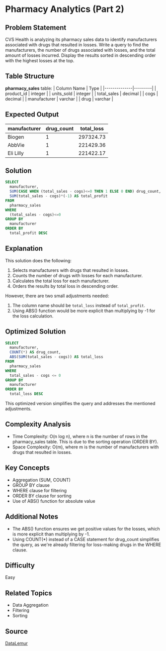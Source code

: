 # Pharmacy Analytics (Part 2)

## Problem Statement
CVS Health is analyzing its pharmacy sales data to identify manufacturers associated with drugs that resulted in losses. Write a query to find the manufacturers, the number of drugs associated with losses, and the total amount of losses incurred. Display the results sorted in descending order with the highest losses at the top.

## Table Structure
**pharmacy_sales** table:
| Column Name  | Type    |
|--------------|---------|
| product_id   | integer |
| units_sold   | integer |
| total_sales  | decimal |
| cogs         | decimal |
| manufacturer | varchar |
| drug         | varchar |

## Expected Output
| manufacturer | drug_count | total_loss |
|--------------|------------|------------|
| Biogen       | 1          | 297324.73  |
| AbbVie       | 1          | 221429.36  |
| Eli Lilly    | 1          | 221422.17  |

## Solution

```sql
SELECT 
  manufacturer,
  SUM(CASE WHEN (total_sales - cogs)<=0 THEN 1 ELSE 0 END) drug_count,
  SUM(total_sales - cogs)*(-1) AS total_profit
FROM 
  pharmacy_sales
WHERE
  (total_sales - cogs)<=0
GROUP BY 
  manufacturer
ORDER BY 
  total_profit DESC
```

## Explanation

This solution does the following:
1. Selects manufacturers with drugs that resulted in losses.
2. Counts the number of drugs with losses for each manufacturer.
3. Calculates the total loss for each manufacturer.
4. Orders the results by total loss in descending order.

However, there are two small adjustments needed:
1. The column name should be `total_loss` instead of `total_profit`.
2. Using ABS() function would be more explicit than multiplying by -1 for the loss calculation.

## Optimized Solution

```sql
SELECT 
  manufacturer,
  COUNT(*) AS drug_count,
  ABS(SUM(total_sales - cogs)) AS total_loss
FROM 
  pharmacy_sales
WHERE
  total_sales - cogs <= 0
GROUP BY 
  manufacturer
ORDER BY 
  total_loss DESC
```

This optimized version simplifies the query and addresses the mentioned adjustments.

## Complexity Analysis
- Time Complexity: O(n log n), where n is the number of rows in the pharmacy_sales table. This is due to the sorting operation (ORDER BY).
- Space Complexity: O(m), where m is the number of manufacturers with drugs that resulted in losses.

## Key Concepts
- Aggregation (SUM, COUNT)
- GROUP BY clause
- WHERE clause for filtering
- ORDER BY clause for sorting
- Use of ABS() function for absolute value

## Additional Notes
- The ABS() function ensures we get positive values for the losses, which is more explicit than multiplying by -1.
- Using COUNT(*) instead of a CASE statement for drug_count simplifies the query, as we're already filtering for loss-making drugs in the WHERE clause.

## Difficulty
Easy

## Related Topics
- Data Aggregation
- Filtering
- Sorting

## Source
[DataLemur](https://datalemur.com/questions/non-profitable-drugs)

